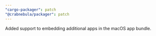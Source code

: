 ```yaml
---
"cargo-packager": patch
"@crabnebula/packager": patch
---
```


Added support to embedding additional apps in the macOS app bundle.
